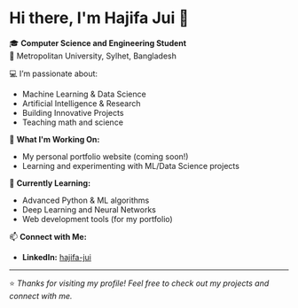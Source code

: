 # Hi there, I'm Hajifa Jui 👋

🎓 **Computer Science and Engineering Student**  
📍 Metropolitan University, Sylhet, Bangladesh  

💻 I’m passionate about:  
- Machine Learning & Data Science  
- Artificial Intelligence & Research  
- Building Innovative Projects  
- Teaching math and science 

🚀 **What I'm Working On:**  
- My personal portfolio website (coming soon!)  
- Learning and experimenting with ML/Data Science projects  

🌱 **Currently Learning:**  
- Advanced Python & ML algorithms  
- Deep Learning and Neural Networks  
- Web development tools (for my portfolio)

📫 **Connect with Me:**  
- **LinkedIn:** [hajifa-jui](www.linkedin.com/in/hajifa-jui)

---

⭐️ _Thanks for visiting my profile! Feel free to check out my projects and connect with me._  
